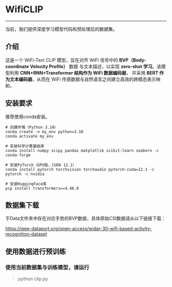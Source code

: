 # WifiCLIP

---
当前，我们提供深度学习模型代码和预处理后的数据集。

## 介绍
这是一个 WiFi-Text CLIP 模型，旨在对齐 WiFi 信号中的 **BVP（Body-coordinate Velocity Profile）** 数据
与文本描述，以实现 **zero-shot 学习**。该模型利用 **CNN+RNN+Transformer 结构作为 WiFi 数据编码器**，
并采用 **BERT 作为文本编码器**，从而在 WiFi 传感数据与自然语言之间建立高效的跨模态表示映射。

## 安装要求

推荐使用conda安装。

    # 创建环境（Python 3.10）
    conda create -n my_env python=3.10
    conda activate my_env
    
    # 安装科学计算基础库
    conda install numpy scipy pandas matplotlib scikit-learn seaborn -c conda-forge
    
    # 安装PyTorch（GPU版，CUDA 12.1）
    conda install pytorch torchvision torchaudio pytorch-cuda=12.1 -c pytorch -c nvidia
    
    # 安装HuggingFace库
    pip install transformers==4.48.0

## 数据集下载

于Data文件夹中存在对应手势的BVP数据，具体原始CSI数据请从以下链接下载：

<https://ieee-dataport.org/open-access/widar-30-wifi-based-activity-recognition-dataset>

## 使用数据进行预训练

### 使用当前数据集与训练模型，请运行

> python clip.py





